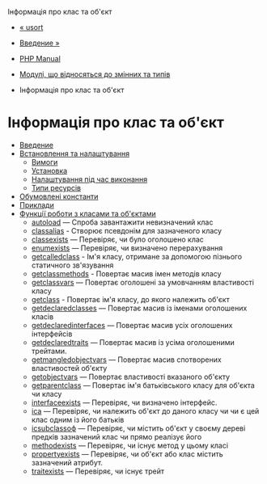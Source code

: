 Інформація про клас та об'єкт

-   [« usort](function.usort.md)
    
-   [Введение »](intro.classobj.md)
    
-   [PHP Manual](index.md)
    
-   [Модулі, що відносяться до змінних та типів](refs.basic.vartype.md)
    
-   Інформація про клас та об'єкт
    

# Інформація про клас та об'єкт

-   [Введение](intro.classobj.md)
-   [Встановлення та налаштування](classobj.setup.md)
    -   [Вимоги](classobj.requirements.md)
    -   [Установка](classobj.installation.md)
    -   [Налаштування під час виконання](classobj.configuration.md)
    -   [Типи ресурсів](classobj.resources.md)
-   [Обумовлені константи](classobj.constants.md)
-   [Приклади](classobj.examples.md)
-   [Функції роботи з класами та об'єктами](ref.classobj.md)
    -   [autoload](function.autoload.md) — Спроба завантажити невизначений клас
    -   [classalias](function.class-alias.html) - Створює псевдонім для зазначеного класу
    -   [classexists](function.class-exists.html) — Перевіряє, чи було оголошено клас
    -   [enumexists](function.enum-exists.html) — Перевіряє, чи визначено перерахування
    -   [getcalledclass](function.get-called-class.html) - Ім'я класу, отримане за допомогою пізнього статичного зв'язування
    -   [getclassmethods](function.get-class-methods.html) - Повертає масив імен методів класу
    -   [getclassvars](function.get-class-vars.html) — Повертає оголошені за умовчанням властивості класу
    -   [getclass](function.get-class.html) - Повертає ім'я класу, до якого належить об'єкт
    -   [getdeclaredclasses](function.get-declared-classes.html) — Повертає масив із іменами оголошених класів
    -   [getdeclaredinterfaces](function.get-declared-interfaces.html) — Повертає масив усіх оголошених інтерфейсів
    -   [getdeclaredtraits](function.get-declared-traits.html) — Повертає масив із усіма оголошеними трейтами.
    -   [getmangledobjectvars](function.get-mangled-object-vars.html) — Повертає масив спотворених властивостей об'єкту
    -   [getobjectvars](function.get-object-vars.html) — Повертає властивості вказаного об'єкту
    -   [getparentclass](function.get-parent-class.html) — Повертає ім'я батьківського класу для об'єкта чи класу
    -   [interfaceexists](function.interface-exists.html) — Перевіряє, чи визначено інтерфейс.
    -   [іса](function.is-a.html) — Перевіряє, чи належить об'єкт до даного класу чи чи є цей клас одним із його батьків
    -   [ісsubclassоф](function.is-subclass-of.html) — Перевіряє, чи містить об'єкт у своєму дереві предків зазначений клас чи прямо реалізує його
    -   [methodexists](function.method-exists.html) — Перевіряє, чи існує метод у цьому класі
    -   [propertyexists](function.property-exists.html) — Перевіряє, чи об'єкт або клас містить зазначений атрибут.
    -   [traitexists](function.trait-exists.html) — Перевіряє, чи існує трейт
